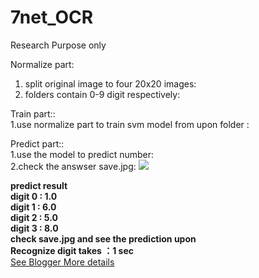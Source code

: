 # 7net_OCR
Research Purpose only

Normalize part:<br />
1. split original image to four 20x20 images:<br />
2.  folders contain  0-9 digit respectively:<br />

Train part::<br />
1.use normalize part to train svm model from upon folder :<br />

Predict part::<br />
1.use the model to predict number:<br />
2.check the answser save.jpg:
<img src="https://github.com/lagendre/7net_OCR/blob/master/save.jpg" />

<b>predict result<br />
digit 0 : 1.0<br />
digit 1 : 6.0<br />
digit 2 : 5.0<br />
digit 3 : 8.0<br />
check save.jpg and see the prediction upon<br />
Recognize digit takes ：1 sec<br />
</b>
<a href="http://lagendre.blogspot.tw/2015/06/java.html"><u>See Blogger More details</u></a>
